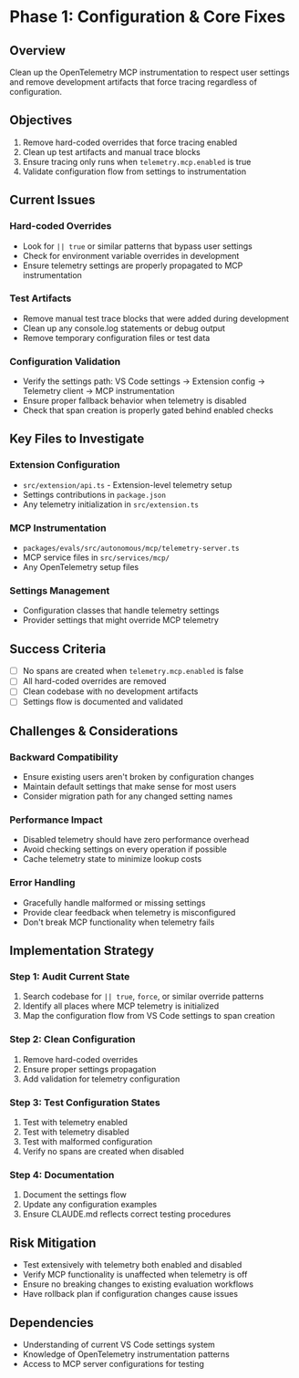 # Phase 1: Configuration & Core Fixes

## Overview

Clean up the OpenTelemetry MCP instrumentation to respect user settings and remove development artifacts that force tracing regardless of configuration.

## Objectives

1. Remove hard-coded overrides that force tracing enabled
2. Clean up test artifacts and manual trace blocks
3. Ensure tracing only runs when `telemetry.mcp.enabled` is true
4. Validate configuration flow from settings to instrumentation

## Current Issues

### Hard-coded Overrides

- Look for `|| true` or similar patterns that bypass user settings
- Check for environment variable overrides in development
- Ensure telemetry settings are properly propagated to MCP instrumentation

### Test Artifacts

- Remove manual test trace blocks that were added during development
- Clean up any console.log statements or debug output
- Remove temporary configuration files or test data

### Configuration Validation

- Verify the settings path: VS Code settings → Extension config → Telemetry client → MCP instrumentation
- Ensure proper fallback behavior when telemetry is disabled
- Check that span creation is properly gated behind enabled checks

## Key Files to Investigate

### Extension Configuration

- `src/extension/api.ts` - Extension-level telemetry setup
- Settings contributions in `package.json`
- Any telemetry initialization in `src/extension.ts`

### MCP Instrumentation

- `packages/evals/src/autonomous/mcp/telemetry-server.ts`
- MCP service files in `src/services/mcp/`
- Any OpenTelemetry setup files

### Settings Management

- Configuration classes that handle telemetry settings
- Provider settings that might override MCP telemetry

## Success Criteria

- [ ] No spans are created when `telemetry.mcp.enabled` is false
- [ ] All hard-coded overrides are removed
- [ ] Clean codebase with no development artifacts
- [ ] Settings flow is documented and validated

## Challenges & Considerations

### Backward Compatibility

- Ensure existing users aren't broken by configuration changes
- Maintain default settings that make sense for most users
- Consider migration path for any changed setting names

### Performance Impact

- Disabled telemetry should have zero performance overhead
- Avoid checking settings on every operation if possible
- Cache telemetry state to minimize lookup costs

### Error Handling

- Gracefully handle malformed or missing settings
- Provide clear feedback when telemetry is misconfigured
- Don't break MCP functionality when telemetry fails

## Implementation Strategy

### Step 1: Audit Current State

1. Search codebase for `|| true`, `force`, or similar override patterns
2. Identify all places where MCP telemetry is initialized
3. Map the configuration flow from VS Code settings to span creation

### Step 2: Clean Configuration

1. Remove hard-coded overrides
2. Ensure proper settings propagation
3. Add validation for telemetry configuration

### Step 3: Test Configuration States

1. Test with telemetry enabled
2. Test with telemetry disabled
3. Test with malformed configuration
4. Verify no spans are created when disabled

### Step 4: Documentation

1. Document the settings flow
2. Update any configuration examples
3. Ensure CLAUDE.md reflects correct testing procedures

## Risk Mitigation

- Test extensively with telemetry both enabled and disabled
- Verify MCP functionality is unaffected when telemetry is off
- Ensure no breaking changes to existing evaluation workflows
- Have rollback plan if configuration changes cause issues

## Dependencies

- Understanding of current VS Code settings system
- Knowledge of OpenTelemetry instrumentation patterns
- Access to MCP server configurations for testing
